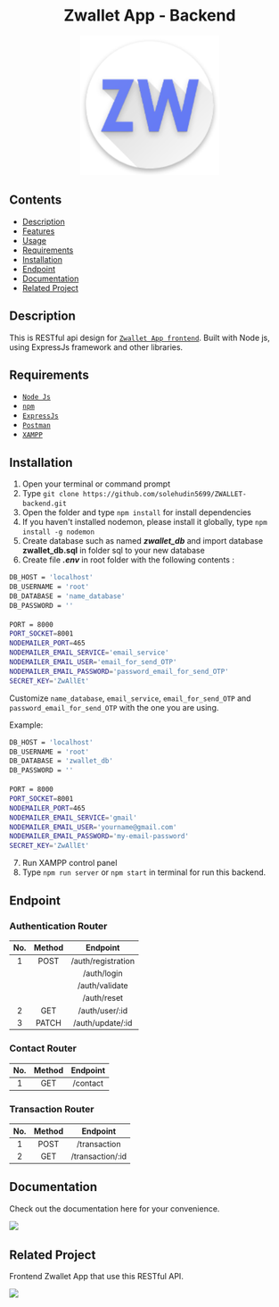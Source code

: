 <h1 align="center">Zwallet App - Backend</h1>

<div align="center">
    <img width="250" src="https://raw.githubusercontent.com/solehudin5699/ZWALLET-frontend/master/src/assets/images/ic_launcher_round.png">
</div>

## Contents

- [Description](#description)
- [Features](#features)
- [Usage](#usage-application)
- [Requirements](#requirements)
- [Installation](#installation)
- [Endpoint](#endpoint)
- [Documentation](#documentation)
- [Related Project](#related-project)

## Description

This is RESTful api design for
[`Zwallet App frontend`](https://github.com/solehudin5699/ZWALLET-frontend.git).
Built with Node js, using ExpressJs framework and other libraries.

## Requirements

- [`Node Js`](https://nodejs.org/en/)
- [`npm`](https://www.npmjs.com/get-npm)
- [`ExpressJs`](https://expressjs.com/)
- [`Postman`](https://www.postman.com/downloads/)
- [`XAMPP`](https://www.apachefriends.org/index.html)

## Installation

1. Open your terminal or command prompt
2. Type `git clone https://github.com/solehudin5699/ZWALLET-backend.git`
3. Open the folder and type `npm install` for install dependencies
4. If you haven't installed nodemon, please install it globally, type
   `npm install -g nodemon`
5. Create database such as named **_zwallet_db_** and import database
   **zwallet_db.sql** in folder sql to your new database
6. Create file **_.env_** in root folder with the following contents :

```bash
DB_HOST = 'localhost'
DB_USERNAME = 'root'
DB_DATABASE = 'name_database'
DB_PASSWORD = ''

PORT = 8000
PORT_SOCKET=8001
NODEMAILER_PORT=465
NODEMAILER_EMAIL_SERVICE='email_service'
NODEMAILER_EMAIL_USER='email_for_send_OTP'
NODEMAILER_EMAIL_PASSWORD='password_email_for_send_OTP'
SECRET_KEY='ZwAllEt'
```

Customize `name_database`, `email_service`, `email_for_send_OTP` and
`password_email_for_send_OTP` with the one you are using.

Example:

```bash
DB_HOST = 'localhost'
DB_USERNAME = 'root'
DB_DATABASE = 'zwallet_db'
DB_PASSWORD = ''

PORT = 8000
PORT_SOCKET=8001
NODEMAILER_PORT=465
NODEMAILER_EMAIL_SERVICE='gmail'
NODEMAILER_EMAIL_USER='yourname@gmail.com'
NODEMAILER_EMAIL_PASSWORD='my-email-password'
SECRET_KEY='ZwAllEt'
```

7. Run XAMPP control panel
8. Type `npm run server` or `npm start` in terminal for run this backend.

## Endpoint

### Authentication Router

| No. | Method |      Endpoint      |
| :-: | :----: | :----------------: |
|  1  |  POST  | /auth/registration |
|     |        |    /auth/login     |
|     |        |   /auth/validate   |
|     |        |    /auth/reset     |
|  2  |  GET   |   /auth/user/:id   |
|  3  | PATCH  |  /auth/update/:id  |

### Contact Router

| No. | Method | Endpoint |
| :-: | :----: | :------: |
|  1  |  GET   | /contact |

### Transaction Router

| No. | Method |     Endpoint     |
| :-: | :----: | :--------------: |
|  1  |  POST  |   /transaction   |
|  2  |  GET   | /transaction/:id |

## Documentation

Check out the documentation here for your convenience.

<a href="https://documenter.getpostman.com/view/11765677/TVYNYvQ5">
<img src="https://img.shields.io/badge/Documentation-POSTMAN-blue.svg?style=popout&logo=postman"/>
</a>

## Related Project

Frontend Zwallet App that use this RESTful API.

<a href="https://github.com/solehudin5699/ZWALLET-frontend.git">
<img src="https://img.shields.io/badge/Zwallet%20Frontend-Repository-blue.svg?style=popout&logo=github"/>
</a>
